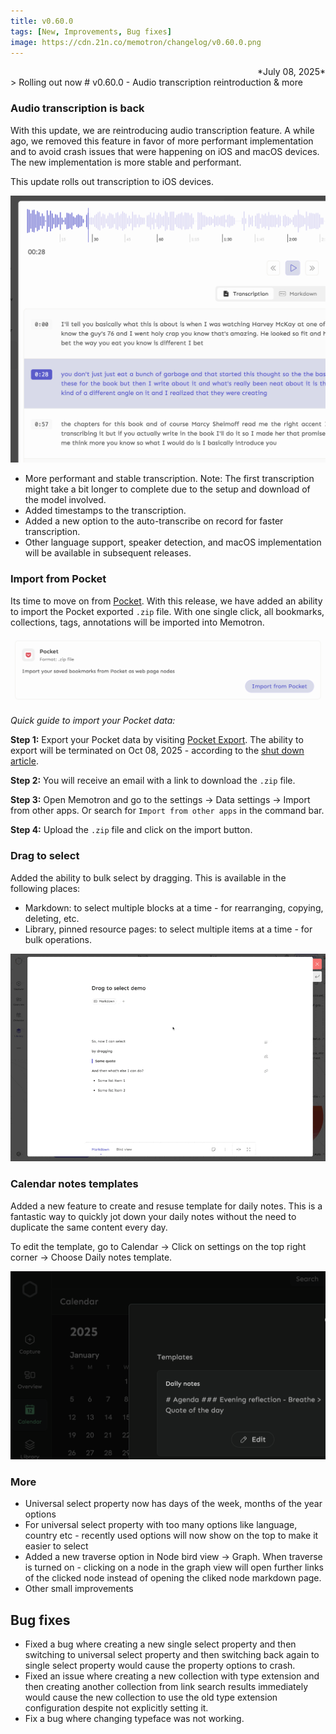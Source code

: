 ```yaml
---
title: v0.60.0
tags: [New, Improvements, Bug fixes]
image: https://cdn.21n.co/memotron/changelog/v0.60.0.png
---
```

<div align="right">*July 08, 2025*</div>
> Rolling out now
# v0.60.0 - Audio transcription reintroduction & more

### Audio transcription is back
With this update, we are reintroducing audio transcription feature. A while ago, we removed this feature in favor of more performant implementation and to avoid crash issues that were happening on iOS and macOS devices. The new implementation is more stable and performant.

This update rolls out transcription to iOS devices.

![Audio transcription](../../../../src/images/memotron-changelog/audio-transcription-reintro2.png)

- More performant and stable transcription. Note: The first transcription might take a bit longer to complete due to the setup and download of the model involved.
- Added timestamps to the transcription.
- Added a new option to the auto-transcribe on record for faster transcription.
- Other language support, speaker detection, and macOS implementation will be available in subsequent releases.

### Import from Pocket
Its time to move on from [Pocket](https://support.mozilla.org/en-US/kb/future-of-pocket). With this release, we have added an ability to import the Pocket exported `.zip` file. With one single click, all bookmarks, collections, tags, annotations will be imported into Memotron.

![Import from Pocket](../../../../src/images/memotron-changelog/import-from-pocket.png)


_Quick guide to import your Pocket data:_

**Step 1:** Export your Pocket data by visiting [Pocket Export](https://getpocket.com/export). The ability to export will be terminated on Oct 08, 2025 - according to the [shut down article](https://support.mozilla.org/en-US/kb/future-of-pocket).

**Step 2:** You will receive an email with a link to download the `.zip` file.

**Step 3:** Open Memotron and go to the settings -> Data settings -> Import from other apps. Or search for `Import from other apps` in the command bar.

**Step 4:** Upload the `.zip` file and click on the import button.

### Drag to select
Added the ability to bulk select by dragging. This is available in the following places:
- Markdown: to select multiple blocks at a time - for rearranging, copying, deleting, etc.
- Library, pinned resource pages: to select multiple items at a time - for bulk operations.

![Drag to select](../../../../src/images/memotron-changelog/drag-to-select.gif)


### Calendar notes templates
Added a new feature to create and resuse template for daily notes. This is a fantastic way to quickly jot down your daily notes without the need to duplicate the same content every day.

To edit the template, go to Calendar -> Click on settings on the top right corner -> Choose Daily notes template.

![Calendar notes templates](../../../../src/images/memotron-changelog/daily-notes-template.png)

### More
- Universal select property now has days of the week, months of the year options
- For universal select property with too many options like language, country etc - recently used options will now show on the top to make it easier to select
- Added a new traverse option in Node bird view -> Graph. When traverse is turned on - clicking on a node in the graph view will open further links of the clicked node instead of opening the cliked node markdown page.
- Other small improvements


## Bug fixes
- Fixed a bug where creating a new single select property and then switching to universal select property and then switching back again to single select property would cause the property options to crash.
- Fixed an issue where creating a new collection with type extension and then creating another collection from link search results immediately would cause the new collection to use the old type extension configuration despite not explicitly setting it.
- Fix a bug where changing typeface was not working.
